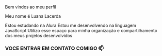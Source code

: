 Bem vindos ao meu perfil

Meu nome é Luana Lacerda

Estou estudando na Alura 
Estou me desenvolvendo na linguagem JavaScript
Utilizo esse espaço para minha organização e compartilhamento dos meus projetos desenvolvidos

### VOCE ENTRAR EM CONTATO COMIGO 📫
